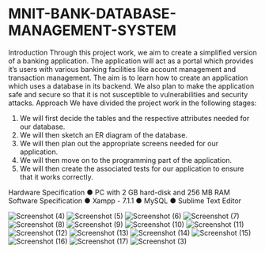 # MNIT-BANK-DATABASE-MANAGEMENT-SYSTEM
Introduction Through this project work, we aim to create a simplified version of a banking application. The application will act as a portal which provides it’s users with various banking facilities like account management and transaction management. The aim is to learn how to create an application which uses a database in its backend. We also plan to make the application safe and secure so that it is not susceptible to vulnerabilities and security attacks.
Approach We have divided the project work in the following stages: 
1. We will first decide the tables and the respective attributes needed for our database. 
2. We will then sketch an ER diagram of the database.
3. We will then plan out the appropriate screens needed for our application. 
4. We will then move on to the programming part of the application. 
5. We will then create the associated tests for our application to ensure that it works correctly.

Hardware Specification ● PC with 2 GB hard-disk and 256 MB RAM 
Software Specification 
● Xampp - 7.1.1 
● MySQL
● Sublime Text Editor

![Screenshot (4)](https://user-images.githubusercontent.com/57179742/182439564-ddec8af8-7a9a-4309-9dbd-d8033c6b2f42.png)
![Screenshot (5)](https://user-images.githubusercontent.com/57179742/182439572-7303cec1-cd47-441b-af36-5099a830af2a.png)
![Screenshot (6)](https://user-images.githubusercontent.com/57179742/182439582-5956e99e-bd30-40f6-b3c4-72c32823207f.png)
![Screenshot (7)](https://user-images.githubusercontent.com/57179742/182439585-d80f5da2-fc4b-447b-a8e2-bc2b699c9da4.png)
![Screenshot (8)](https://user-images.githubusercontent.com/57179742/182439598-8c9cf108-c9b6-46a3-9f20-2e94d5bca277.png)
![Screenshot (9)](https://user-images.githubusercontent.com/57179742/182439600-cf937f15-e5e4-4397-9cce-ca566401cc09.png)
![Screenshot (10)](https://user-images.githubusercontent.com/57179742/182439613-9247f341-76f6-46ca-abf3-b219c8ad4331.png)
![Screenshot (11)](https://user-images.githubusercontent.com/57179742/182439620-97e1c123-3623-43b6-b741-06e7aeeade9a.png)
![Screenshot (12)](https://user-images.githubusercontent.com/57179742/182439626-82ba4dbc-2702-4c5b-b162-f9d439027bde.png)
![Screenshot (13)](https://user-images.githubusercontent.com/57179742/182439628-eccb955a-1811-463b-919e-ed68f73f7666.png)
![Screenshot (14)](https://user-images.githubusercontent.com/57179742/182439633-3af25030-8a6f-4e2a-b2c4-29a0f929eb7f.png)
![Screenshot (15)](https://user-images.githubusercontent.com/57179742/182439636-b7925d13-23c8-4393-9ccc-efae7a4abbab.png)
![Screenshot (16)](https://user-images.githubusercontent.com/57179742/182439642-fc08e6f0-4a92-4bfc-aa46-8f1924cfb154.png)
![Screenshot (17)](https://user-images.githubusercontent.com/57179742/182439645-bd79f46d-f240-428f-9b27-369d1431bc2a.png)
![Screenshot (3)](https://user-images.githubusercontent.com/57179742/182439650-01e5ef2f-50c1-4db4-b97d-8f7014b1be67.png)
